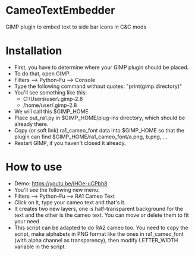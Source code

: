 # CameoTextEmbedder

GIMP plugin to embed text to side bar icons in C&amp;C mods

# Installation

* First, you have to determine where your GIMP plugin should be placed.
* To do that, open GIMP.
* Filters --> Python-Fu --> Console
* Type the following command without quotes: "print(gimp.directory)"
* You'll see something like this:
  * C:\\Users\user\\.gimp-2.8
  * /home/user/.gimp-2.8
* We will call this $GIMP\_HOME
* Place put\_ra1.py in $GIMP_HOME/plug-ins directory, which should be already there.
* Copy (or soft link) ra1\_cameo\_font data into $GIMP\_HOME so that
  the plugin can find $GIMP\_HOME/ra1\_cameo\_font/a.png, b.png, ...
* Restart GIMP, if you haven't closed it already.

# How to use

* Demo: https://youtu.be/IHOe-uCPbh8
* You'll see the following new menu:
* Filters --> Python-Fu --> RA1 Cameo Text
* Click on it, type your cameo text and that's it.
* It creates two new layers, one is half-transparent background for the text
  and the other is the cameo text. You can move or delete them to fit your need.
* This script can be adapted to do RA2 cameo too.
  You need to copy the script, make alphabets in PNG format
  like the ones in ra1\_cameo\_font (with alpha channel as transparency),
  then modify LETTER\_WIDTH variable in the script.
